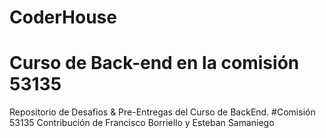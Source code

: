 # CoderHouse
# Curso de Back-end en la comisión 53135
Repositorio de Desafios & Pre-Entregas del Curso de BackEnd. #Comisión 53135 Contribución de Francisco Borriello y Esteban Samaniego
